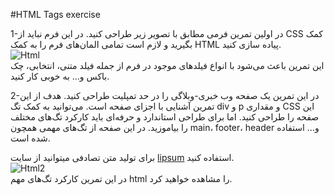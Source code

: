 #HTML Tags exercise

1-در اولین تمرین فرمی مطابق با تصویر زیر طراحی کنید. در این فرم نباید از CSS کمک بگیرید و لازم است تمامی المان‌های فرم را به کمک HTML پیاده سازی کنید.<br>
![Html](https://s6.uupload.ir/files/html_ntf8.png)<br>
این تمرین باعث می‌شود با انواع فیلد‌های موجود در فرم از جمله فیلد متنی، انتخابی، چک باکس و… به خوبی کار کنید.<br>

2-در این تمرین یک صفحه وب خبری-وبلاگی را در حد تمپلیت طراحی کنید. هدف از این تمرین آشنایی با اجزای صفحه است. می‌توانید به کمک تگ div و p و مقداری CSS این صفحه را طراحی کنید. اما برای طراحی استاندارد و حرفه‌ای باید کارکرد تگ‌های مختلف را بیاموزید. در این صفحه از تگ‌های مهمی همچون main، footer، header و… استفاده شده است.

برای تولید متن تصادفی میتوانید از سایت [lipsum](https://www.lipsum.com/) استفاده کنید.<br>
![Html2](https://s6.uupload.ir/files/html2_fc6q.png)<br>
در این تمرین کارکرد تگ‌های مهم html را مشاهده خواهید کرد.	
